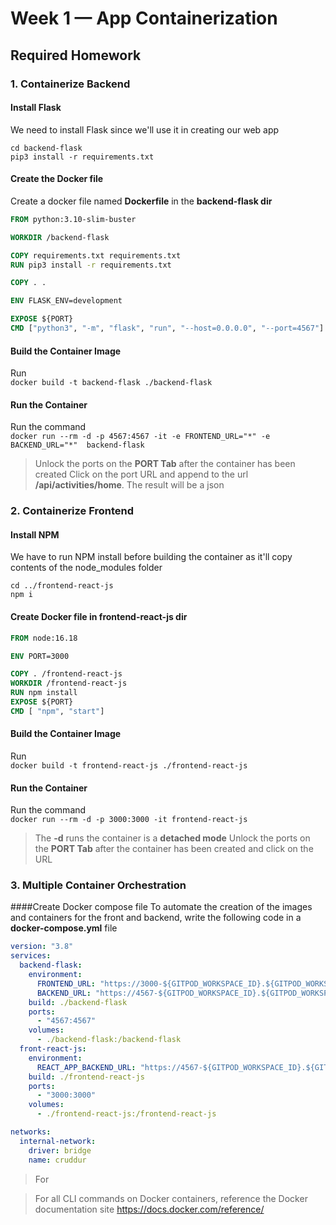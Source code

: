 # Week 1 — App Containerization

## Required Homework

### 1. Containerize Backend 
#### Install Flask
We need to install Flask since we'll use it in creating our web app  
```
cd backend-flask
pip3 install -r requirements.txt
```

#### Create the Docker file
Create a docker file named **Dockerfile** in the **backend-flask dir**  

```dockerfile
FROM python:3.10-slim-buster

WORKDIR /backend-flask

COPY requirements.txt requirements.txt
RUN pip3 install -r requirements.txt

COPY . .

ENV FLASK_ENV=development

EXPOSE ${PORT}
CMD ["python3", "-m", "flask", "run", "--host=0.0.0.0", "--port=4567"]
```

#### Build the Container Image
Run  
``docker build -t backend-flask ./backend-flask``  

#### Run the Container
Run the command  
``docker run --rm -d -p 4567:4567 -it -e FRONTEND_URL="*" -e BACKEND_URL="*"  backend-flask`` 

> Unlock the ports on the **PORT Tab** after the container has been created
> Click on the port URL and append to the url **/api/activities/home**. The result will be a json

### 2. Containerize Frontend
#### Install NPM
We have to run NPM install before building the container as it'll copy contents of the node_modules folder  
```
cd ../frontend-react-js
npm i
```

#### Create Docker file in **frontend-react-js dir**  
```dockerfile
FROM node:16.18

ENV PORT=3000

COPY . /frontend-react-js
WORKDIR /frontend-react-js
RUN npm install
EXPOSE ${PORT}
CMD [ "npm", "start"]
```

#### Build the Container Image
Run  
``docker build -t frontend-react-js ./frontend-react-js``

#### Run the Container
Run the command  
``docker run --rm -d -p 3000:3000 -it frontend-react-js``  

> The **-d** runs the container is a **detached mode**
> Unlock the ports on the **PORT Tab** after the container has been created and click on the URL

### 3. Multiple Container Orchestration
####Create Docker compose file
To automate the creation of the images and containers for the front and backend, write the following code in a **docker-compose.yml** file  
```yml
version: "3.8"
services:
  backend-flask:
    environment:
      FRONTEND_URL: "https://3000-${GITPOD_WORKSPACE_ID}.${GITPOD_WORKSPACE_CLUSTER_HOST}"
      BACKEND_URL: "https://4567-${GITPOD_WORKSPACE_ID}.${GITPOD_WORKSPACE_CLUSTER_HOST}"
    build: ./backend-flask
    ports:
      - "4567:4567"
    volumes:
      - ./backend-flask:/backend-flask
  front-react-js:
    environment:
      REACT_APP_BACKEND_URL: "https://4567-${GITPOD_WORKSPACE_ID}.${GITPOD_WORKSPACE_CLUSTER_HOST}"
    build: ./frontend-react-js
    ports:
      - "3000:3000"
    volumes:
      - ./frontend-react-js:/frontend-react-js

networks:
  internal-network:
    driver: bridge
    name: cruddur
```

> For 

> For all CLI commands on Docker containers, reference the Docker documentation site https://docs.docker.com/reference/

